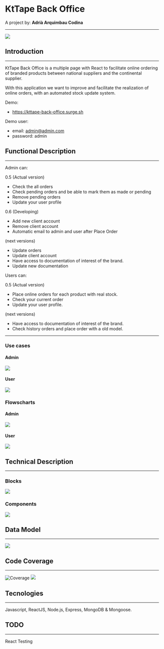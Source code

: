 # KtTape Back Office
A project by:
    **Adrià Arquimbau Codina**

---


![](https://secureservercdn.net/166.62.110.213/rvu.6e5.myftpupload.com/wp-content/uploads/2019/04/YLRgRXaI.png?time=1566341479)

## **Introduction**
---
KtTape Back Office is a multiple page with React to facilitate online ordering of branded products between national suppliers and the continental supplier.

With this application we want to improve and facilitate the realization of online orders, with an automated stock update system.

Demo: 
+ https://kttape-back-office.surge.sh

Demo user:
+ email: admin@admin.com
+ password: admin

## **Functional Description**
---
Admin can:

0.5 (Actual version)
+ Check the all orders
+ Check pending orders and be able to mark them as made or pending
+ Remove pending orders
+ Update your user profile

0.6 (Developing)
+ Add new client account
+ Remove client account
+ Automatic email to admin and user after Place Order

(next versions)
+ Update orders
+ Update client account
+ Have access to documentation of interest of the brand.
+ Update new documentation

Users can:

0.5 (Actual version)
+ Place online orders for each product with real stock.
+ Check your current order 
+ Update your user profile.

(next versions)
+ Have access to documentation of interest of the brand.
+ Check history orders and place order with a old model.

---

### Use cases

#### Admin
![](./images/admin-cases.png)

#### User
![](./images/user-cases.png)

### Flowscharts

#### Admin
![](./images/admin-flow.png)

#### User
![](./images/user-flow.png)



## **Technical Description**
---

### **Blocks**
![](./images/blocks.png)
### **Components**
![](./images/components.png)

<!-- ### **React Components** TODO
 -->

## **Data Model**
---
![](./images/data-model.png)

## **Code Coverage**
---
![Coverage](https://img.shields.io/badge/Coverage-95%25-green.svg)
![](./images/test-api.png)

## **Tecnologies**
---

Javascript, ReactJS, Node.js, Express, MongoDB & Mongoose.

## **TODO**
---
React Testing